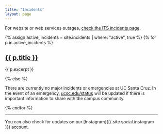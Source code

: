 ```yaml
---
title: "Incidents"
layout: page
---
```


<!-- <p>Site updated: {{ site.time | date: "%l:%M %P, %A, %b %d, %Y" }}</p> -->

For website or web services outages, [check the ITS incidents page](http://slughub.ucsc.edu/its).

{% assign active_incidents = site.incidents | where: "active", true %}
{% for p in active_incidents %}
  
  <h2><a href="{% if p.link %}{{ p.link }}{% else %}{{ p.url }}{% endif %}">{{ p.title }}</a></h2>
  
  {{ p.excerpt }}

{% else %}

There are currently no major incidents or emergencies at UC Santa Cruz. In the event of an emergency, [ucsc.edu/status](http://www.ucsc.edu/status/) will be updated if there is important information to share with the campus community.

{% endfor %}

****

You can also check for updates on our [Instagram]({{ site.social.instagram }}) account.

